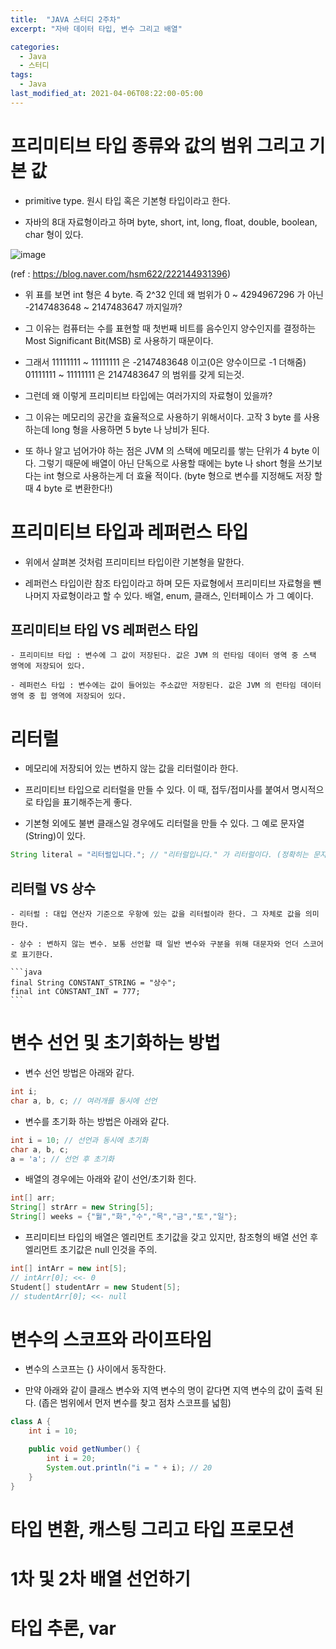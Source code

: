 ```yaml
---
title:  "JAVA 스터디 2주차"
excerpt: "자바 데이터 타입, 변수 그리고 배열"

categories:
  - Java
  - 스터디
tags:
  - Java
last_modified_at: 2021-04-06T08:22:00-05:00
---
```


# 프리미티브 타입 종류와 값의 범위 그리고 기본 값

- primitive type. 원시 타입 혹은 기본형 타입이라고 한다.

- 자바의 8대 자료형이라고 하며 byte, short, int, long, float, double, boolean, char 형이 있다.

![image](https://user-images.githubusercontent.com/25449640/113721507-8f16f880-972a-11eb-8e41-e84f51872484.png)

(ref : https://blog.naver.com/hsm622/222144931396)

- 위 표를 보면 int 형은 4 byte. 즉 2^32 인데 왜 범위가 0 ~ 4294967296 가 아닌 -2147483648 ~ 2147483647 까지일까?

- 그 이유는 컴퓨터는 수를 표현할 때 첫번째 비트를 음수인지 양수인지를 결정하는 Most Significant Bit(MSB) 로 사용하기 때문이다.

- 그래서 11111111 ~ 11111111 은 -2147483648 이고(0은 양수이므로 -1 더해줌) 01111111 ~ 11111111 은 2147483647 의 범위를 갖게 되는것.

- 그런데 왜 이렇게 프리미티브 타입에는 여러가지의 자료형이 있을까?

- 그 이유는 메모리의 공간을 효율적으로 사용하기 위해서이다. 고작 3 byte 를 사용하는데 long 형을 사용하면 5 byte 나 낭비가 된다. 

- 또 하나 알고 넘어가야 하는 점은 JVM 의 스택에 메모리를 쌓는 단위가 4 byte 이다. 그렇기 때문에 배열이 아닌 단독으로 사용할 때에는 byte 나 short 형을 쓰기보다는 int 형으로 사용하는게 더 효율 적이다. (byte 형으로 변수를 지정해도 저장 할 때 4 byte 로 변환한다!)


# 프리미티브 타입과 레퍼런스 타입

- 위에서 살펴본 것처럼 프리미티브 타입이란 기본형을 말한다.

- 레퍼런스 타입이란 참조 타입이라고 하며 모든 자료형에서 프리미티브 자료형을 뺀 나머지 자료형이라고 할 수 있다. 배열, enum, 클래스, 인터페이스 가 그 예이다.

## 프리미티브 타입 VS 레퍼런스 타입

    - 프리미티브 타입 : 변수에 그 값이 저장된다. 값은 JVM 의 런타임 데이터 영역 중 스택 영역에 저장되어 있다.

    - 레퍼런스 타입 : 변수에는 값이 들어있는 주소값만 저장된다. 값은 JVM 의 런타임 데이터 영역 중 힙 영역에 저장되어 있다.


# 리터럴

- 메모리에 저장되어 있는 변하지 않는 값을 리터럴이라 한다.

- 프리미티브 타입으로 리터럴을 만들 수 있다. 이 때, 접두/접미사를 붙여서 명시적으로 타입을 표기해주는게 좋다.

- 기본형 외에도 불변 클래스일 경우에도 리터럴을 만들 수 있다. 그 예로 문자열(String)이 있다.

```java
String literal = "리터럴입니다."; // "리터럴입니다." 가 리터럴이다. (정확히는 문자열 리터럴)
```

## 리터럴 VS 상수

    - 리터럴 : 대입 연산자 기준으로 우항에 있는 값을 리터럴이라 한다. 그 자체로 값을 의미한다.

    - 상수 : 변하지 않는 변수. 보통 선언할 때 일반 변수와 구분을 위해 대문자와 언더 스코어로 표기한다.

    ```java
    final String CONSTANT_STRING = "상수";
    final int CONSTANT_INT = 777;
    ```


# 변수 선언 및 초기화하는 방법

- 변수 선언 방법은 아래와 같다.

```java
int i;
char a, b, c; // 여러개를 동시에 선언
```

- 변수를 초기화 하는 방법은 아래와 같다.

```java
int i = 10; // 선언과 동시에 초기화
char a, b, c;
a = 'a'; // 선언 후 초기화
```

- 배열의 경우에는 아래와 같이 선언/초기화 힌다.

```java
int[] arr;
String[] strArr = new String[5];
String[] weeks = {"월","화","수","목","금","토","일"};
```

- 프리미티브 타입의 배열은 엘리먼트 초기값을 갖고 있지만, 참조형의 배열 선언 후 엘리먼트 초기값은 null 인것을 주의.

```java
int[] intArr = new int[5];
// intArr[0]; <<- 0
Student[] studentArr = new Student[5];
// studentArr[0]; <<- null
```


# 변수의 스코프와 라이프타임

- 변수의 스코프는 {} 사이에서 동작한다.

- 만약 아래와 같이 클래스 변수와 지역 변수의 명이 같다면 지역 변수의 값이 출력 된다. (좁은 범위에서 먼저 변수를 찾고 점차 스코프를 넓힘)

```java
class A {
    int i = 10;

    public void getNumber() {
        int i = 20;
        System.out.println("i = " + i); // 20
    }
}

```

# 타입 변환, 캐스팅 그리고 타입 프로모션
# 1차 및 2차 배열 선언하기
# 타입 추론, var
